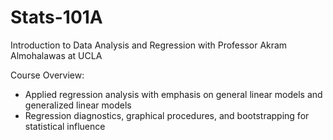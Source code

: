 # Stats-101A
Introduction to Data Analysis and Regression with Professor Akram Almohalawas at UCLA

Course Overview: 
- Applied regression analysis with emphasis on general linear models and generalized linear models
- Regression diagnostics, graphical procedures, and bootstrapping for statistical influence
